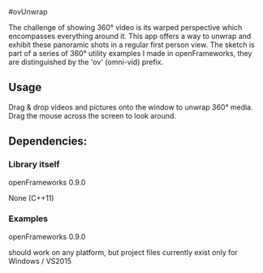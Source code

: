 #ovUnwrap

The challenge of showing 360° video is its warped perspective which encompasses everything around it. This app offers a way to unwrap and exhibit these panoramic shots in a regular first person view. The sketch is part of a series of 360° utility examples I made in openFrameworks, they are distinguished by the 'ov' (omni-vid) prefix.

## Usage
Drag & drop videos and  pictures  onto the
window to unwrap 360° media. Drag the mouse
across the screen to look around.


## Dependencies:
### Library itself

openFrameworks 0.9.0

None (C++11)

### Examples
openFrameworks 0.9.0

should work on any platform, but project files currently exist only for Windows / VS2015
